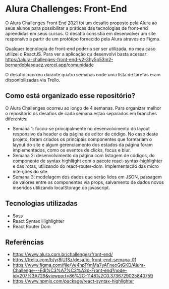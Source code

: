# Alura Challenges: Front-End
O Alura Challenges Front End 2021 foi um desafio proposto pela Alura ao seus alunos para possibilitar a práticas das tecnologias de front-end aprendidas em seus cursos. O desafio consistia em desenvolver um site responsivo a partir de um protótipo fornecido pela Alura através do Figma. 

Qualquer tecnologia de front-end poderia ser ser utilizada, no meu caso utilizei o ReactJS. Para ver a aplicação qu desenvolvi basta acessar: https://alura-challenges-front-end-v2-3hy5p53m2-bernardoblasquez.vercel.app/comunidade

O desafio ocorreu durante quatro semanas onde uma lista de tarefas eram disponibilizadas via Trello. 


## Como está organizado esse repositório?
O Alura Challenges ocorreu ao longo de 4 semanas. Para organizar melhor o repositório os desafios de cada semana estao separados em branches diferentes:
- Semana 1: focou-se principalmente no desenvolvimento do layout responsivo da header e da página de editor de código. No caso deste projeto, foram criados os principais componentes que formariam o layout do site e algum gerenciamento dos estados da página foram implementados, como os eventos de clicks, focus e blur.
- Semana 2: desenvolvimento da página com listagem de códigos, do componente de syntax highlitght com o pacote react-syntax-highlighter e das rotas, utilizando do react-router-dom. Implementação das micro interções do site.
- Semana 3: modelagem dos dados que serão lidos em JSON, passagem de valores entre os componentes via props, salvamento de dados novos inseridos utilizando localStorage do javascript.

## Tecnologias utilizadas
- Sass
- React Syntax Highlighter
- React Router Dom


## Referências
- https://www.alura.com.br/challenges/front-end/
- https://trello.com/b/yr8iUfSz/desafio-front-end-semana-01
- https://www.figma.com/file/Ve4hpTfmMa7yAFneoGtGKD/Alura-Challenge---Edi%C3%A7%C3%A3o-Front-end?node-id=207%3A729&viewport=86%2C-1148%2C0.3736729025840759
- https://www.npmjs.com/package/react-syntax-highlighter


